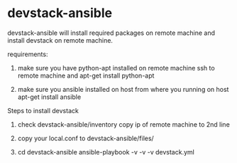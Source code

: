# devstack-ansible
devstack-ansible will install required packages on remote machine
and install devstack on remote machine.

requirements:

1. make sure you have python-apt installed on remote machine
  ssh to remote machine and apt-get install python-apt

2. make sure you ansible installed on host from where you running
   on host apt-get install ansible

Steps to install devstack

1. check devstack-ansible/inventory
    copy ip of remote machine to 2nd line

2. copy your local.conf to devstack-ansible/files/

3. cd devstack-ansible 
   ansible-playbook -v -v -v devstack.yml
